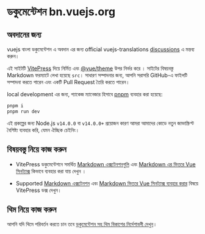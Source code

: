# ডকুমেন্টেশন bn.vuejs.org

## অবদানের জন্য

vuejs বাংলা ডকুমেন্টেশন এ অবদান এর জন্য official vuejs-translations [discussions](https://github.com/vuejs-translations/guidelines/discussions/66) এ মন্তব্য করুন।

এই সাইটটি [VitePress](https://github.com/vuejs/vitepress) দিয়ে নির্মিত এবং [@vue/theme](https://github.com/vuejs/vue-theme) উপর নির্ভর করে । সাইটের বিষয়বস্তু Markdown ফরম্যাটে লেখা হয়েছে `src`। সাধারণ সম্পাদনার জন্য, আপনি সরাসরি GitHub-এ ফাইলটি সম্পাদনা করতে পারেন এবং একটি Pull Request তৈরি করতে পারেন।

local development এর জন্য, প্যাকেজ ম্যানেজার হিসাবে [pnpm](https://pnpm.io/) ব্যবহার করা হয়েছে:

```bash
pnpm i
pnpm run dev
```

এই প্রকল্পের জন্য Node.js `v14.0.0` বা `v14.0.0+` প্রয়োজন কারণ আমরা আমাদের কোডে নতুন জাভাস্ক্রিপ্ট বৈশিষ্ট্য ব্যবহার করি, যেমন ঐচ্ছিক চেইনিং।

## বিষয়বস্তু নিয়ে কাজ করুন

- VitePress ডকুমেন্টেশনে সমর্থিত [Markdown এক্সটেনশনগুলি](https://vitepress.vuejs.org/guide/markdown.html) এবং [Markdown এর ভিতরে Vue সিনট্যাক্স](https://vitepress.vuejs.org/guide/using-vue.html) কিভাবে ব্যবহার করা যায় দেখুন ।

- Supported [Markdown এক্সটেনশন](https://vitepress.dev/guide/markdown) এবং [Markdown ভিতরে Vue সিনট্যাক্স ব্যবহার করার](https://vitepress.dev/guide/using-vue) বিষয়ে VitePress ডক্স দেখুন।

## থিম নিয়ে কাজ করুন

আপনি যদি থিমে পরিবর্তন করতে চান তবে [ডকুমেন্টেশন সহ থিম বিকাশের নির্দেশাবলী দেখুন](https://github.com/vuejs/vue-theme#developing-with-real-content)।
